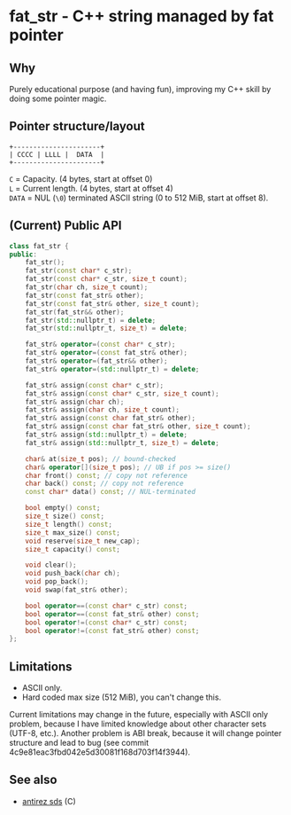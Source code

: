 # fat\_str - C++ string managed by fat pointer


## Why

Purely educational purpose (and having fun), improving my C++ skill by doing
some pointer magic.


## Pointer structure/layout

```
+----------------------+
| CCCC | LLLL |  DATA  |
+----------------------+
```

`C` = Capacity. (4 bytes, start at offset 0)<br/>
`L` = Current length. (4 bytes, start at offset 4)<br/>
`DATA` = NUL (`\0`) terminated ASCII string (0 to 512 MiB, start at offset 8).


## (Current) Public API

```cpp
class fat_str {
public:
    fat_str();
    fat_str(const char* c_str);
    fat_str(const char* c_str, size_t count);
    fat_str(char ch, size_t count);
    fat_str(const fat_str& other);
    fat_str(const fat_str& other, size_t count);
    fat_str(fat_str&& other);
    fat_str(std::nullptr_t) = delete;
    fat_str(std::nullptr_t, size_t) = delete;

    fat_str& operator=(const char* c_str);
    fat_str& operator=(const fat_str& other);
    fat_str& operator=(fat_str&& other);
    fat_str& operator=(std::nullptr_t) = delete;

    fat_str& assign(const char* c_str);
    fat_str& assign(const char* c_str, size_t count);
    fat_str& assign(char ch);
    fat_str& assign(char ch, size_t count);
    fat_str& assign(const char fat_str& other);
    fat_str& assign(const char fat_str& other, size_t count);
    fat_str& assign(std::nullptr_t) = delete;
    fat_str& assign(std::nullptr_t, size_t) = delete;

    char& at(size_t pos); // bound-checked
    char& operator[](size_t pos); // UB if pos >= size()
    char front() const; // copy not reference
    char back() const; // copy not reference
    const char* data() const; // NUL-terminated

    bool empty() const;
    size_t size() const;
    size_t length() const;
    size_t max_size() const;
    void reserve(size_t new_cap);
    size_t capacity() const;

    void clear();
    void push_back(char ch);
    void pop_back();
    void swap(fat_str& other);

    bool operator==(const char* c_str) const;
    bool operator==(const fat_str& other) const;
    bool operator!=(const char* c_str) const;
    bool operator!=(const fat_str& other) const;
};
```


## Limitations

- ASCII only.
- Hard coded max size (512 MiB), you can't change this.

Current limitations may change in the future, especially with ASCII only problem,
because I have limited knowledge about other character sets (UTF-8, etc.).
Another problem is ABI break, because it will change pointer structure and
lead to bug (see commit 4c9e81eac3fbd042e5d30081f168d703f14f3944).


## See also
- [antirez sds](https://github.com/antirez/sds) (C)
